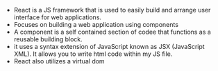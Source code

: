 - React is a JS framework that is used to easily build and arrange user interface for web applications.
- Focuses on building a web application using components
- A component is a self contained section of codee that functions as a reusable building block.
- it uses a syntax extension of JavaScript known as JSX (JavaScript XML). It allows you to write html code within my JS file.
- React also utilizes a virtual dom